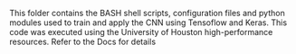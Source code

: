 This folder contains the BASH shell scripts, configuration files and python modules used to train 
and apply the CNN using Tensoflow and Keras. This code was executed using the University of Houston
high-performance resources. Refer to the Docs for details
